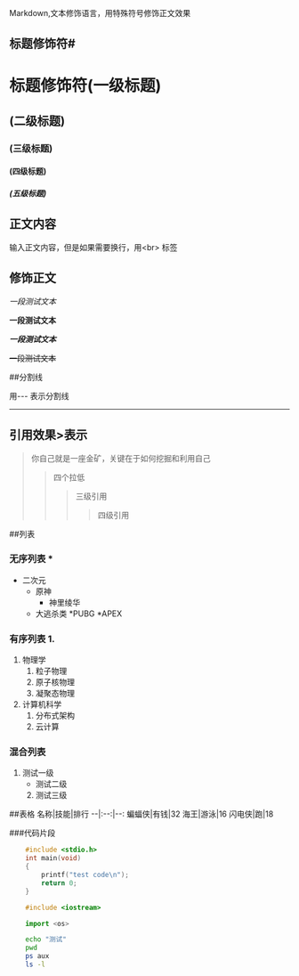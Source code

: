 Markdown,文本修饰语言，用特殊符号修饰正文效果<br>

## 标题修饰符\#

# 标题修饰符(一级标题)
## (二级标题)
### (三级标题)
#### (四级标题)
##### (五级标题)


## 正文内容
  输入正文内容，但是如果需要换行，用\<br\> 标签

## 修饰正文
   *一段测试文本*
   
   **一段测试文本**
   
   ***一段测试文本***
   
   ~~一段测试文本~~

##分割线

  用\-\-\- 表示分割线
 
---

## 引用效果\>表示
> 你自己就是一座金矿，关键在于如何挖掘和利用自己
>> 四个拉低
>>> 三级引用
>>>> 四级引用

##列表
### 无序列表 \*
* 二次元
  * 原神
    * 神里绫华
  * 大逃杀类
    *PUBG
    *APEX

### 有序列表 1.
1. 物理学
   1. 粒子物理
   2. 原子核物理
   3. 凝聚态物理
2. 计算机科学
   1. 分布式架构
   2. 云计算
### 混合列表
1. 测试一级
   * 测试二级 
   2. 测试三级

##表格
名称|技能|排行
--|:--:|--:
蝙蝠侠|有钱|32
海王|游泳|16
闪电侠|跑|18

###代码片段

```c
	#include <stdio.h>
	int main(void)
	{
		printf("test code\n");
		return 0;
	}

```

```cpp
	#include <iostream>
```
```python
	import <os>
```
```bash
	echo "测试"
	pwd
	ps aux
	ls -l
```


